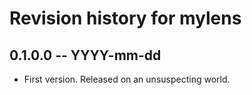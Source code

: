 # Revision history for mylens

## 0.1.0.0  -- YYYY-mm-dd

* First version. Released on an unsuspecting world.
